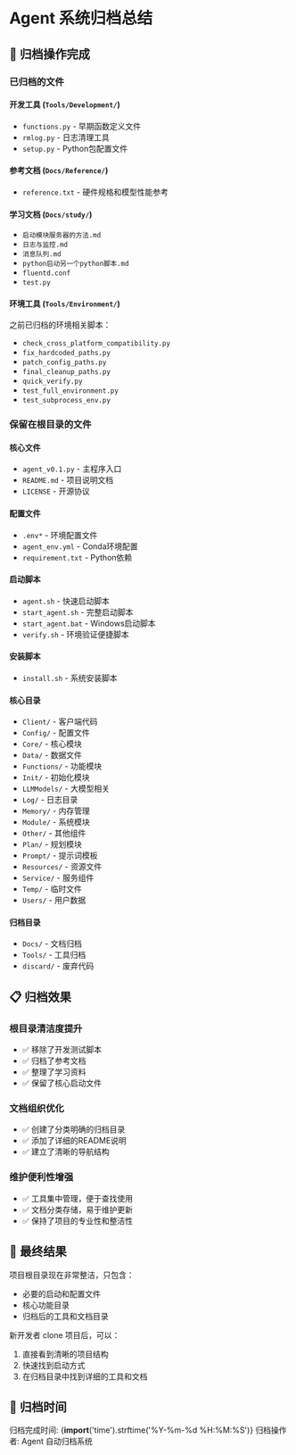 # Agent 系统归档总结

## 📂 归档操作完成

### 已归档的文件

#### 开发工具 (`Tools/Development/`)
- `functions.py` - 早期函数定义文件
- `rmlog.py` - 日志清理工具
- `setup.py` - Python包配置文件

#### 参考文档 (`Docs/Reference/`)
- `reference.txt` - 硬件规格和模型性能参考

#### 学习文档 (`Docs/study/`)
- `启动模块服务器的方法.md`
- `日志与监控.md`
- `消息队列.md`
- `python启动另一个python脚本.md`
- `fluentd.conf`
- `test.py`

#### 环境工具 (`Tools/Environment/`)
之前已归档的环境相关脚本：
- `check_cross_platform_compatibility.py`
- `fix_hardcoded_paths.py`
- `patch_config_paths.py`
- `final_cleanup_paths.py`
- `quick_verify.py`
- `test_full_environment.py`
- `test_subprocess_env.py`

### 保留在根目录的文件

#### 核心文件
- `agent_v0.1.py` - 主程序入口
- `README.md` - 项目说明文档
- `LICENSE` - 开源协议

#### 配置文件
- `.env*` - 环境配置文件
- `agent_env.yml` - Conda环境配置
- `requirement.txt` - Python依赖

#### 启动脚本
- `agent.sh` - 快速启动脚本
- `start_agent.sh` - 完整启动脚本
- `start_agent.bat` - Windows启动脚本
- `verify.sh` - 环境验证便捷脚本

#### 安装脚本
- `install.sh` - 系统安装脚本

#### 核心目录
- `Client/` - 客户端代码
- `Config/` - 配置文件
- `Core/` - 核心模块
- `Data/` - 数据文件
- `Functions/` - 功能模块
- `Init/` - 初始化模块
- `LLMModels/` - 大模型相关
- `Log/` - 日志目录
- `Memory/` - 内存管理
- `Module/` - 系统模块
- `Other/` - 其他组件
- `Plan/` - 规划模块
- `Prompt/` - 提示词模板
- `Resources/` - 资源文件
- `Service/` - 服务组件
- `Temp/` - 临时文件
- `Users/` - 用户数据

#### 归档目录
- `Docs/` - 文档归档
- `Tools/` - 工具归档
- `discard/` - 废弃代码

## 📋 归档效果

### 根目录清洁度提升
- ✅ 移除了开发测试脚本
- ✅ 归档了参考文档
- ✅ 整理了学习资料
- ✅ 保留了核心启动文件

### 文档组织优化
- ✅ 创建了分类明确的归档目录
- ✅ 添加了详细的README说明
- ✅ 建立了清晰的导航结构

### 维护便利性增强
- ✅ 工具集中管理，便于查找使用
- ✅ 文档分类存储，易于维护更新
- ✅ 保持了项目的专业性和整洁性

## 🎯 最终结果

项目根目录现在非常整洁，只包含：
- 必要的启动和配置文件
- 核心功能目录
- 归档后的工具和文档目录

新开发者 clone 项目后，可以：
1. 直接看到清晰的项目结构
2. 快速找到启动方式
3. 在归档目录中找到详细的工具和文档

## 📅 归档时间

归档完成时间: {__import__('time').strftime('%Y-%m-%d %H:%M:%S')}
归档操作者: Agent 自动归档系统
